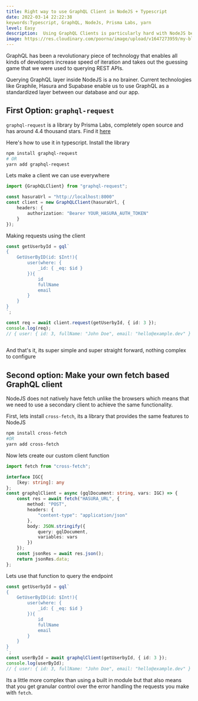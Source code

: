 ```yaml
---
title: Right way to use GraphQL Client in NodeJS + Typescript
date: 2022-03-14 22:22:38
keywords:Typescript, GraphQL, NodeJs, Prisma Labs, yarn
level: Easy
description:  Using GraphQL Clients is particularly hard with NodeJS because of lack of window.fetch, but here's a simple fix to that
image: https://res.cloudinary.com/poorna/image/upload/v1647273959/my-blog/graphql%3Dnodejs.png
---
```


GraphQL has been a revolutionary piece of technology that enables all kinds of developers increase speed of iteration and takes out the guessing game that we were used to querying REST APIs.

Querying GraphQL layer inside NodeJS is a no brainer. Current technologies like Graphile, Hasura and Supabase enable us to use GraphQL as a standardized layer between our database and our app.

## First Option: `graphql-request`

`graphql-request` is a library by Prisma Labs, completely open source and has around 4.4 thousand stars. Find it [here](https://github.com/prisma-labs/graphql-request)


Here's how to use it in typescript.
Install the library

```bash
npm install graphql-request
# OR
yarn add graphql-request
```

Lets make a client we can use everywhere
```ts
import {GraphQLClient} from "graphql-request";

const hasuraUrl = "http://localhost:8000"
const client = new GraphQLClient(hasuraUrl, {
	headers: {
		authorization: "Bearer YOUR_HASURA_AUTH_TOKEN"
	}
});
```
Making requests using the client
```ts
const getUserbyId = gql`
{
	GetUserByID(id: $Int!){
		user(where: {
			_id: { _eq: $id }
		}){
			id
			fullName
			email
		}
	}
}
`;

const req = await client.request(getUserbyId, { id: 3 });
console.log(req);
// { user: { id: 3, fullName: "John Doe", email: "hello@example.dev" } } 
 
```
And that's it, its super simple and super straight forward, nothing complex to configure

## Second option: Make your own fetch based GraphQL client
NodeJS does not natively have fetch unlike the browsers which means that we need to use a secondary client to achieve the same functionality.

First, lets install `cross-fetch`, its a library that provides the same features to NodeJS
```sh
npm install cross-fetch
#OR
yarn add cross-fetch
```
Now lets create our custom client function
```ts
import fetch from "cross-fetch";

interface IGC{
	[key: string]: any
};
const graphqlClient = async (gqlDocument: string, vars: IGC) => {
	const res = await fetch("HASURA_URL", {
		method: "POST",
		headers: {
			"content-type": "application/json"
		},
		body: JSON.stringify({
			query: gqlDocument,
			variables: vars
		})
	});
	const jsonRes = await res.json();
	return jsonRes.data;
};
```
Lets use that function to query the endpoint
```ts
const getUserbyId = gql`
{
	GetUserByID(id: $Int!){
		user(where: {
			_id: { _eq: $id }
		}){
			id
			fullName
			email
		}
	}
}
`;
const userById = await graphqlClient(getUserbyId, { id: 3 });
console.log(userById);
// { user: { id: 3, fullName: "John Doe", email: "hello@example.dev" } } 
```
Its a little more complex than using a built in module but that also means that you get granular control over the error handling the requests you make with `fetch`.

